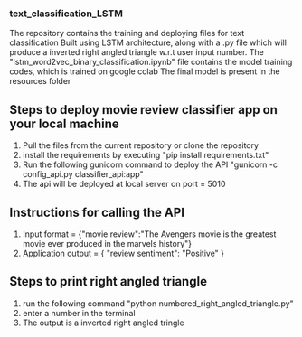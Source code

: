 
### text_classification_LSTM ###
The repository contains the training and deploying files for text classification Built using LSTM architecture, along with a .py file which will produce a inverted right angled triangle w.r.t user input number.
The "lstm_word2vec_binary_classification.ipynb" file contains the model training codes, which is trained on google colab
The final model is present in the resources folder

## Steps to deploy movie review classifier app on your local machine
1. Pull the files from the current repository or clone the repository
2. install the requirements by executing "pip install requirements.txt"
3. Run the following gunicorn command to deploy the API "gunicorn -c config_api.py classifier_api:app"
4. The api will be deployed at local server on port = 5010

## Instructions for calling the API
1. Input format = {"movie review":"The Avengers movie is the greatest movie ever produced in the marvels history"}
2. Application output = { "review sentiment": "Positive" }

## Steps to print right angled triangle
1. run the following command "python numbered_right_angled_triangle.py"
2. enter a number in the terminal
3. The output is a inverted right angled tringle 
